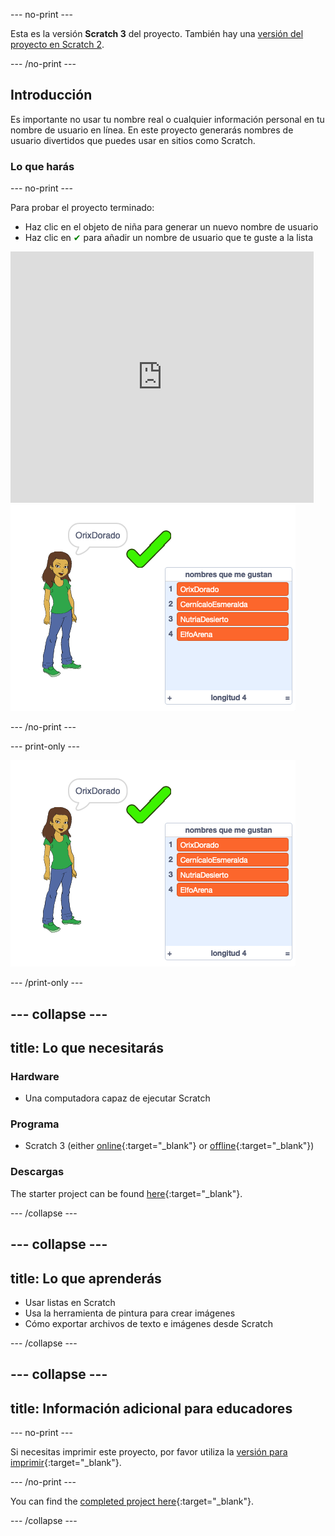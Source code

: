 \--- no-print \---

Esta es la versión **Scratch 3** del proyecto. También hay una [versión del proyecto en Scratch 2](https://projects.raspberrypi.org/en/projects/username-generator-scratch2).

\--- /no-print \---

## Introducción

Es importante no usar tu nombre real o cualquier información personal en tu nombre de usuario en línea. En este proyecto generarás nombres de usuario divertidos que puedes usar en sitios como Scratch.

### Lo que harás

\--- no-print \---

Para probar el proyecto terminado:

- Haz clic en el objeto de niña para generar un nuevo nombre de usuario
- Haz clic en <span style="color: green;">✔</span> para añadir un nombre de usuario que te guste a la lista

<div class="scratch-preview">
  <iframe allowtransparency="true" width="485" height="402" src="https://scratch.mit.edu/projects/embed/292974184/?autostart=false" frameborder="0" scrolling="no"></iframe>
  <img src="images/usernames-final.png">
</div>

\--- /no-print \---

\--- print-only \---

![proyecto completo](images/usernames-final.png)

\--- /print-only \---

## \--- collapse \---

## title: Lo que necesitarás

### Hardware

- Una computadora capaz de ejecutar Scratch

### Programa

- Scratch 3 (either [online](https://rpf.io/scratchon){:target="_blank"} or [offline](https://rpf.io/scratchoff){:target="_blank"})

### Descargas

The starter project can be found [here](https://rpf.io/p/en/username-generator-go){:target="_blank"}.

\--- /collapse \---

## \--- collapse \---

## title: Lo que aprenderás

- Usar listas en Scratch
- Usa la herramienta de pintura para crear imágenes
- Cómo exportar archivos de texto e imágenes desde Scratch

\--- /collapse \---

## \--- collapse \---

## title: Información adicional para educadores

\--- no-print \---

Si necesitas imprimir este proyecto, por favor utiliza la [versión para imprimir](https://projects.raspberrypi.org/en/projects/username-generator/print){:target="_blank"}.

\--- /no-print \---

You can find the [completed project here](https://rpf.io/p/en/username-generator-get){:target="_blank"}.

\--- /collapse \---